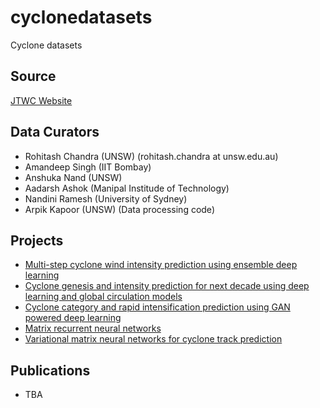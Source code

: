 # cyclonedatasets
Cyclone datasets 

## Source
[JTWC Website](https://www.metoc.navy.mil/jtwc/jtwc.html?best-tracks)


## Data Curators

* Rohitash Chandra  (UNSW) (rohitash.chandra at unsw.edu.au)
* Amandeep Singh (IIT Bombay)
* Anshuka Nand (UNSW)
* Aadarsh Ashok (Manipal Institude of Technology)
* Nandini Ramesh (University of Sydney)
* Arpik Kapoor (UNSW) (Data processing code)

## Projects

* [Multi-step cyclone wind intensity prediction using ensemble deep learning](https://github.com/sydney-machine-learning/cyclonewindintensity-ensembledeeplearning)
* [Cyclone genesis and intensity prediction for next decade using deep learning and  global circulation models](https://github.com/sydney-machine-learning/cyclonecategory_GCMs)
* [Cyclone category and rapid intensification prediction using GAN powered deep learning](https://github.com/sydney-machine-learning/cyclone_deeplearning)
* [Matrix recurrent neural networks](https://github.com/sydney-machine-learning/Matrix_LSTM)
* [Variational matrix neural networks for cyclone track prediction](https://github.com/sydney-machine-learning/BayesianMatrixNeuralNetworks)

## Publications 

* TBA

